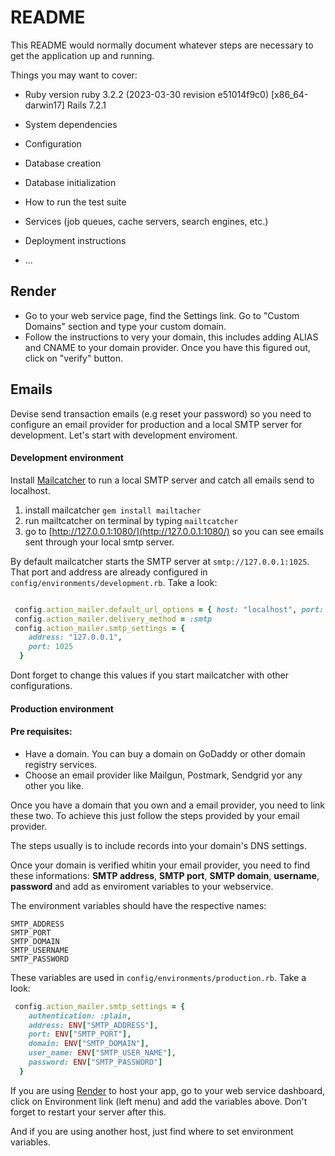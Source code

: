 # README

This README would normally document whatever steps are necessary to get the
application up and running.

Things you may want to cover:

* Ruby version
ruby 3.2.2 (2023-03-30 revision e51014f9c0) [x86_64-darwin17]
Rails 7.2.1

* System dependencies

* Configuration

* Database creation

* Database initialization

* How to run the test suite

* Services (job queues, cache servers, search engines, etc.)

* Deployment instructions

* ...

## Render
- Go to your web service page, find the Settings link. Go to "Custom Domains" section and type your custom domain.
- Follow the instructions to very your domain, this includes adding ALIAS and CNAME to your domain provider. Once you have this figured out, click on "verify" button.



## Emails
Devise send transaction emails (e.g reset your password) so you need to configure an email provider for production and a local SMTP server for development. Let's start with development enviroment.
#### Development environment
Install [Mailcatcher](https://mailcatcher.me/) to run a local SMTP server and catch all emails send to localhost.

1) install mailcatcher `gem install mailtacher`
2) run mailtcatcher on terminal by typing `mailtcatcher`
3) go to [http://127.0.0.1:1080/](http://127.0.0.1:1080/) so you can see emails sent through your local smtp server.

By default mailcatcher starts the SMTP server at `smtp://127.0.0.1:1025`. That port and address are already configured in `config/environments/development.rb`. Take a look:
```ruby

 config.action_mailer.default_url_options = { host: "localhost", port: 3000 }
 config.action_mailer.delivery_method = :smtp
 config.action_mailer.smtp_settings = {
    address: "127.0.0.1",
    port: 1025
  }

```

Dont forget to change this values if you start mailcatcher with other configurations.

#### Production environment

#### Pre requisites:
- Have a domain. You can buy a domain on GoDaddy or other domain registry services.
- Choose an email provider like Mailgun, Postmark, Sendgrid yor any other you like.

Once you have a domain that you own and a email provider, you need to link these two. To achieve this just follow the steps provided by your email provider.

The steps usually is to include records into your domain's DNS settings.

Once your domain is verified whitin your email provider, you need to find these informations: **SMTP address**, **SMTP port**, **SMTP domain**, **username**, **password**  and add as enviroment variables to your webservice.

The environment variables should have the respective names:

```
SMTP_ADDRESS
SMTP_PORT
SMTP_DOMAIN
SMTP_USERNAME
SMTP_PASSWORD
```

These variables are used in `config/environments/production.rb`. Take a look:
```ruby
 config.action_mailer.smtp_settings = {
    authentication: :plain,
    address: ENV["SMTP_ADDRESS"],
    port: ENV["SMTP_PORT"],
    domain: ENV["SMTP_DOMAIN"],
    user_name: ENV["SMTP_USER_NAME"],
    password: ENV["SMTP_PASSWORD"]
  }
```
If you are using [Render](https://render.com) to host your app, go to your web service dashboard, click on Environment link (left menu) and add the variables above. Don't forget to restart your server after this.

And if you are using another host, just find where to set environment variables.